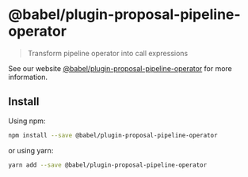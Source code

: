# @babel/plugin-proposal-pipeline-operator

> Transform pipeline operator into call expressions

See our website [@babel/plugin-proposal-pipeline-operator](https://new.babeljs.io/docs/en/next/babel-plugin-proposal-pipeline-operator.html) for more information.

## Install

Using npm:

```sh
npm install --save @babel/plugin-proposal-pipeline-operator
```

or using yarn:

```sh
yarn add --save @babel/plugin-proposal-pipeline-operator
```
